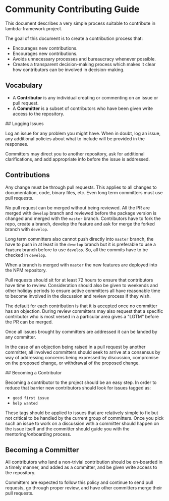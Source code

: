 # Community Contributing Guide

This document describes a very simple process suitable to contribute in lambda-framework project.

The goal of this document is to create a contribution process that:
- Encourages new contributions.
- Encourages new contributions.
- Avoids unnecessary processes and bureaucracy whenever possible.
- Creates a transparent decision-making process which makes it clear how contributors can be involved in decision-making.

## Vocabulary

- A **Contributor** is any individual creating or commenting on an issue or pull request.
- A **Committer** is a subset of contributors who have been given write access to the repository.

## Logging Issues

Log an issue for any problem you might have. When in doubt, log an issue, any additional policies about what to include will be provided in the responses.

Committers may direct you to another repository, ask for additional clarifications, and add appropriate info before the issue is addressed.

## Contributions

Any change must be through pull requests. This applies to all changes to documentation, code, binary files, etc. Even long term committers must use pull requests.

No pull request can be merged without being reviewed. All the PR are merged with `develop` branch and reviewed before the package version is changed and merged with the `master` branch. Contributors have to fork the repo, create a branch, develop the feature and ask for merge the forked branch with `develop`.

Long term committers also cannot push directly into `master` branch, the have to push in at least in the `develop` branch but it is preferable to use a `feature` branch before to use `develop`. So, all the commits have to be checked in `develop`.

When a branch is merged with `master` the new features are deployed into the NPM repository.

Pull requests should sit for at least 72 hours to ensure that contributors have time to review. Consideration should also be given to weekends and other holiday periods to ensure active committers all have reasonable time to become involved in the discussion and review process if they wish.

The default for each contribution is that it is accepted once no committer has an objection. During review committers may also request that a specific contributor who is most versed in a particular area gives a "LGTM" before the PR can be merged.

Once all issues brought by committers are addressed it can be landed by any committer.

In the case of an objection being raised in a pull request by another committer, all involved committers should seek to arrive at a consensus by way of addressing concerns being expressed by discussion, compromise on the proposed change, or withdrawal of the proposed change.

## Becoming a Contributor

Becoming a contributor to the project should be an easy step. In order to reduce that barrier new contributors should look for issues tagged as:

- `good first issue`
- `help wanted`

These tags should be applied to issues that are relatively simple to fix but not critical to be handled by the current group of committers. Once you pick such an issue to work on a discussion with a committer should happen on the issue itself and the committer should guide you with the mentoring/onboarding process.

## Becoming a Committer

All contributors who land a non-trivial contribution should be on-boarded in a timely manner, and added as a committer, and be given write access to the repository.

Committers are expected to follow this policy and continue to send pull requests, go through proper review, and have other committers merge their pull requests.
